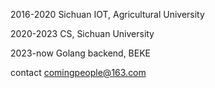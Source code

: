 2016-2020 Sichuan IOT, Agricultural University

2020-2023 CS, Sichuan University

2023-now Golang backend, BEKE 

contact comingpeople@163.com
